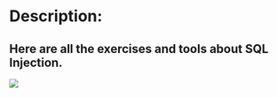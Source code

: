 # Description:
<h2>Here are all the exercises and tools about SQL Injection.</h2>
<a href=#><img src="https://www.secjuice.com/content/images/2019/01/spaceinjection.gif" widht="100"/></a>
